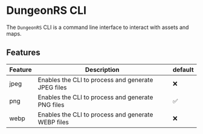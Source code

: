 # DungeonRS CLI

The `DungeonRS` CLI is a command line interface to interact
with assets and maps.

## Features

| Feature | Description                                        | default |
|---------|----------------------------------------------------|:--------|
| jpeg    | Enables the CLI to process and generate JPEG files | ❌       |
| png     | Enables the CLI to process and generate PNG files  | ✅       |
| webp    | Enables the CLI to process and generate WEBP files | ❌       |
